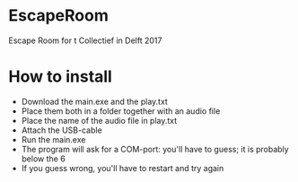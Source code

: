 # EscapeRoom
Escape Room for t Collectief in Delft 2017

# How to install
- Download the main.exe and the play.txt
- Place them both in a folder together with an audio file
- Place the name of the audio file in play.txt
- Attach the USB-cable
- Run the main.exe
- The program will ask for a COM-port: you'll have to guess; it is probably below the 6
- If you guess wrong, you'll have to restart and try again
